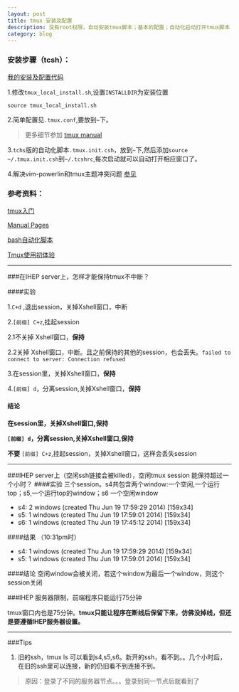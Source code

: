 ```yaml
---
layout: post
title: tmux 安装及配置 
description: 没有root权限，自动安装tmux脚本；基本的配置；自动化启动打开tmux脚本（tcsh)
category: blog 
---
```


### 安装步骤（tcsh）：

[我的安装及配置代码](https://gist.github.com/ldengjie/059db63d0d21c6520274)

1.修改`tmux_local_install.sh`,设置`INSTALLDIR`为安装位置

    source tmux_local_install.sh

2.简单配置见`.tmux.conf`,要放到`~`下。

>更多细节参加 [tmux manual](http://www.openbsd.org/cgi-bin/man.cgi?query=tmux&sektion=1)

3.`tchs`版的自动化脚本`.tmux.init.csh`，放到`~`下,然后添加`source ~/.tmux.init.csh`到`~/.tcshrc`,每次启动就可以自动打开相应窗口了。

4.解决vim-powerlin和tmux主题冲突问题 [参见](http://ldengjie.github.io/lose-vim-colorscheme-in-tmux/)

### 参考资料：

[tmux入门](http://www.ituring.com.cn/minibook/10707)

[Manual Pages](http://www.openbsd.org/cgi-bin/man.cgi?query=tmux&sektion=1)

[bash自动化脚本](https://github.com/xuxiaodong/tmuxen/blob/master/tmuxen)

[Tmux使用初体验](http://blog.chinaunix.net/uid-26285146-id-3252286.html)

---

###在IHEP server上，怎样才能保持tmux不中断？

####实验

1.`C+d` ,退出session，关掉Xshell窗口，中断

2.`[前缀] C+z`,挂起session

2.1不关掉 Xshell窗口，**保持**

2.2关掉 Xshell窗口，中断。且之前保持的其他的session，也会丢失。`failed to connect to server: Connection refused`

3.在session里，关掉Xshell窗口，**保持**

4.`[前缀] d`，分离session,关掉Xshell窗口，**保持**

#### 结论

**在session里，关掉Xshell窗口,保持**

**`[前缀] d`，分离session,关掉Xshell窗口,保持**

**不要** `[前缀] C+z`,挂起session，关掉Xshell窗口，这样会丢失session

---

###IHEP server上（空闲ssh链接会被killed），空闲tmux session 能保持超过一个小时？
####实验
三个session。s4共包含两个window:一个空闲,一个运行top；s5,一个运行top的window；s6 一个空闲window

* s4: 2 windows (created Thu Jun 19 17:59:29 2014) [159x34]
* s5: 1 windows (created Thu Jun 19 17:59:01 2014) [159x34]
* s6: 1 windows (created Thu Jun 19 17:45:12 2014) [159x34]

####结果
（10:31pm时）
* s4: 1 windows (created Thu Jun 19 17:59:29 2014) [159x34]
* s5: 1 windows (created Thu Jun 19 17:59:01 2014) [159x34]

####结论
空闲window会被关闭，若这个window为最后一个window，则这个session关闭

###IHEP 服务器限制，前端程序只能运行75分钟

tmux窗口内也是75分钟。**tmux只能让程序在断线后保留下来，仿佛没掉线，但还是要遵循IHEP服务器设置。**

---
###Tips
1. 旧的ssh，tmux ls 可以看到s4,s5,s6。新开的ssh，看不到。。几个小时后，在旧的ssh里可以连接，新的仍旧看不到连接不到。

>原因：登录了不同的服务器节点。。。登录到同一节点后就看到了


